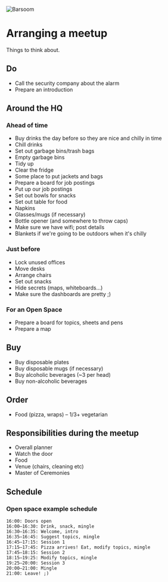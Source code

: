 ![Barsoom](http://barsoom.se/barsoom.png)

# Arranging a meetup

Things to think about.

## Do

* Call the security company about the alarm
* Prepare an introduction


## Around the HQ

### Ahead of time

* Buy drinks the day before so they are nice and chilly in time
* Chill drinks
* Set out garbage bins/trash bags
* Empty garbage bins
* Tidy up
* Clear the fridge
* Some place to put jackets and bags
* Prepare a board for job postings
* Put up our job postings
* Set out bowls for snacks
* Set out table for food
* Napkins
* Glasses/mugs (if necessary)
* Bottle opener (and somewhere to throw caps)
* Make sure we have wifi; post details
* Blankets if we're going to be outdoors when it's chilly

### Just before

* Lock unused offices
* Move desks
* Arrange chairs
* Set out snacks
* Hide secrets (maps, whiteboards…)
* Make sure the dashboards are pretty ;)


### For an Open Space
* Prepare a board for topics, sheets and pens
* Prepare a map


## Buy

* Buy disposable plates
* Buy disposable mugs (if necessary)
* Buy alcoholic beverages (~3 per head)
* Buy non-alcoholic beverages


## Order

* Food (pizza, wraps) – 1/3+ vegetarian


## Responsibilities during the meetup

* Overall planner
* Watch the door
* Food
* Venue (chairs, cleaning etc)
* Master of Ceremonies


## Schedule

### Open space example schedule

    16:00: Doors open
    16:00–16:30: Drink, snack, mingle
    16:30–16:35: Welcome, intro
    16:35–16:45: Suggest topics, mingle
    16:45–17:15: Session 1
    17:15–17:45: Pizza arrives! Eat, modify topics, mingle
    17:45–18:15: Session 2
    18:15–19:25: Modify topics, mingle
    19:25–20:00: Session 3
    20:00–21:00: Mingle
    21:00: Leave! ;)
